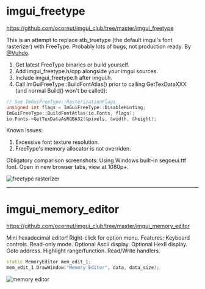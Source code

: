 # imgui_freetype

https://github.com/ocornut/imgui_club/tree/master/imgui_freetype

This is an attempt to replace stb_truetype (the default imgui's font rasterizer) with FreeType. Probably lots of bugs, not production ready. By [@Vuhdo](https://github.com/Vuhdo).

1. Get latest FreeType binaries or build yourself.
2. Add imgui_freetype.h/cpp alongside your imgui sources.
3. Include imgui_freetype.h after imgui.h.
4. Call ImGuiFreeType::BuildFontAtlas() prior to calling GetTexDataXXX (and normal Build() won't be called):

```cpp
// See ImGuiFreeType::RasterizationFlags
unsigned int flags = ImGuiFreeType::DisableHinting;
ImGuiFreeType::BuildFontAtlas(io.Fonts, flags);
io.Fonts->GetTexDataAsRGBA32(&pixels, &width, &height);
```

Known issues:
1. Excessive font texture resolution.
2. FreeType's memory allocator is not overriden.

Obligatory comparison screenshots:
Using Windows built-in segoeui.ttf font. Open in new browser tabs, view at 1080p+.

![freetype rasterizer](https://raw.githubusercontent.com/wiki/ocornut/imgui_club/images/freetype_20170817.png)

----

# imgui_memory_editor

https://github.com/ocornut/imgui_club/tree/master/imgui_memory_editor

Mini hexadecimal editor! Right-click for option menu. 
Features: Keyboard controls. Read-only mode. Optional Ascii display. Optional HexII display. Goto address. Highlight range/function. Read/Write handlers. 

```cpp
static MemoryEditor mem_edit_1;
mem_edit_1.DrawWindow("Memory Editor", data, data_size);
```

![memory editor](https://raw.githubusercontent.com/wiki/ocornut/imgui_club/images/memory_editor_v19.png)

